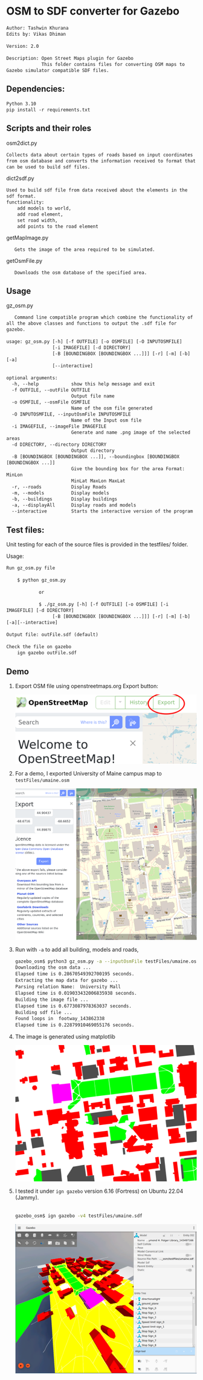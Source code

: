 # OSM to SDF converter for Gazebo
	
	Author: Tashwin Khurana
    Edits by: Vikas Dhiman
	
	Version: 2.0
	
	Description: Open Street Maps plugin for Gazebo
	             This folder contains files for converting OSM maps to Gazebo simulator compatible SDF files.
	

## Dependencies:

	Python 3.10
    pip install -r requirements.txt


## Scripts and their roles
osm2dict.py

	Collects data about certain types of roads based on input coordinates from osm database and converts the information received to format that can be used to build sdf files.

dict2sdf.py

	Used to build sdf file from data received about the elements in the sdf format. 
	functionality: 
		add models to world, 
		add road element, 
		set road width, 
		add points to the road element

getMapImage.py

       Gets the image of the area required to be simulated.
       
getOsmFile.py

       Downloads the osm database of the specified area.

## Usage
gz_osm.py

       Command line compatible program which combine the functionality of all the above classes and functions to output the .sdf file for gazebo. 

	usage: gz_osm.py [-h] [-f OUTFILE] [-o OSMFILE] [-O INPUTOSMFILE]
	                 [-i IMAGEFILE] [-d DIRECTORY]
	                 [-B [BOUNDINGBOX [BOUNDINGBOX ...]]] [-r] [-m] [-b] [-a]
	                 [--interactive]
	
	optional arguments:
	  -h, --help            show this help message and exit
	  -f OUTFILE, --outFile OUTFILE
	                        Output file name
	  -o OSMFILE, --osmFile OSMFILE
	                        Name of the osm file generated
	  -O INPUTOSMFILE, --inputOsmFile INPUTOSMFILE
	                        Name of the Input osm file
	  -i IMAGEFILE, --imageFile IMAGEFILE
	                        Generate and name .png image of the selected areas
	  -d DIRECTORY, --directory DIRECTORY
	                        Output directory
	  -B [BOUNDINGBOX [BOUNDINGBOX ...]], --boundingbox [BOUNDINGBOX [BOUNDINGBOX ...]]
	                        Give the bounding box for the area Format: MinLon
	                        MinLat MaxLon MaxLat
	  -r, --roads           Display Roads
	  -m, --models          Display models
	  -b, --buildings       Display buildings
	  -a, --displayAll      Display roads and models
	  --interactive         Starts the interactive version of the program

## Test files:

Unit testing for each of the source files is provided in the testfiles/ folder.

Usage:

	Run gz_osm.py file

		$ python gz_osm.py 

                or 

                $ ./gz_osm.py [-h] [-f OUTFILE] [-o OSMFILE] [-i IMAGEFILE] [-d DIRECTORY]
	                 [-B [BOUNDINGBOX [BOUNDINGBOX ...]]] [-r] [-m] [-b] [-a][--interactive]
	
	Output file: outFile.sdf (default)

	Check the file on gazebo
		ign gazebo outFile.sdf
        

## Demo
1. Export OSM file using openstreetmaps.org Export button: 

    ![](docs/imgs/openstreetmap-export.png)

2. For a demo, I exported University of Maine campus map to `testFiles/umaine.osm`
    
    ![](docs/imgs/openstreetmap-umaine.png)
    
3. Run with `-a` to add all building, models and roads,
    
    ```bash
    gazebo_osm$ python3 gz_osm.py -a --inputOsmFile testFiles/umaine.osm --imageFile testFiles/umaine.png --outFile testFiles/umaine.sdf
    Downloading the osm data ... 
    Elapsed time is 0.28670549392700195 seconds.
    Extracting the map data for gazebo ...
    Parsing relation Name:  University Mall
    Elapsed time is 0.019033432006835938 seconds.
    Building the image file ...
    Elapsed time is 0.6773087978363037 seconds.
    Building sdf file ...
    Found loops in  footway_143862338
    Elapsed time is 0.22879910469055176 seconds.
    ```
4. The image is generated using matplotlib
    
    ![](testFiles/umaine.png)
    
6. I tested it under `ign gazebo` version 6.16 (Fortress) on Ubuntu 22.04
       (Jammy).
    
    ```bash
   
    gazebo_osm$ ign gazebo -v4 testFiles/umaine.sdf
    ```
    
    ![](docs/imgs/gazebo-umaine.png)
